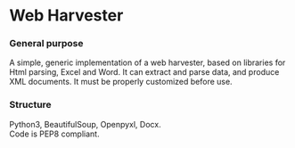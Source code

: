 Web Harvester
=============

### General purpose
A simple, generic implementation of a web harvester, based on libraries for Html parsing, Excel and Word. It can extract and parse data, and produce XML documents. It must be properly customized before use.

### Structure
Python3, BeautifulSoup, Openpyxl, Docx.  
Code is PEP8 compliant. 


